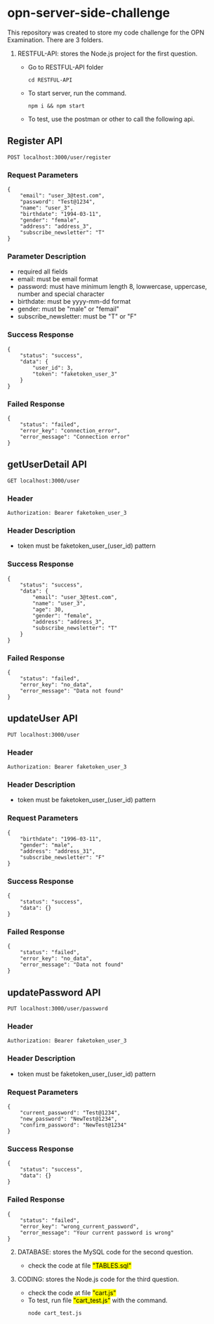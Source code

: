 # opn-server-side-challenge
This repository was created to store my code challenge for the OPN Examination.
There are 3 folders.
1. RESTFUL-API: stores the Node.js project for the first question.
   
    - Go to RESTFUL-API folder
      ```console
      cd RESTFUL-API
      ```
    - To start server, run the command.
      ```console
      npm i && npm start
      ```
    - To test, use the postman or other to call the following api.
## Register API
`POST localhost:3000/user/register`
### Request Parameters
    {
        "email": "user_3@test.com",
        "password": "Test@1234",
        "name": "user_3",
        "birthdate": "1994-03-11",
        "gender": "female",
        "address": "address_3",
        "subscribe_newsletter": "T"
    }
### Parameter Description
- required all fields
- email: must be email format
- password: must have  minimum length 8, lowwercase, uppercase, number and special character
- birthdate: must be yyyy-mm-dd format
- gender: must be "male" or "femail"
- subscribe_newsletter: must be "T" or "F"
### Success Response
    {
        "status": "success",
        "data": {
            "user_id": 3,
            "token": "faketoken_user_3"
        }
    }
### Failed Response
    {
        "status": "failed",
        "error_key": "connection_error",
        "error_message": "Connection error"
    }
## getUserDetail API
`GET localhost:3000/user`
### Header
`Authorization: Bearer faketoken_user_3`
### Header Description
- token must be faketoken_user_(user_id) pattern
### Success Response
    {
        "status": "success",
        "data": {
            "email": "user_3@test.com",
            "name": "user_3",
            "age": 30,
            "gender": "female",
            "address": "address_3",
            "subscribe_newsletter": "T"
        }
    }
### Failed Response
    {
        "status": "failed",
        "error_key": "no_data",
        "error_message": "Data not found"
    }
## updateUser API 
`PUT localhost:3000/user`
### Header
`Authorization: Bearer faketoken_user_3`
### Header Description
- token must be faketoken_user_(user_id) pattern
### Request Parameters
    {
        "birthdate": "1996-03-11",
        "gender": "male",
        "address": "address_31",
        "subscribe_newsletter": "F"
    }
### Success Response
    {
        "status": "success",
        "data": {}
    }
### Failed Response
    {
        "status": "failed",
        "error_key": "no_data",
        "error_message": "Data not found"
    }
## updatePassword API 
`PUT localhost:3000/user/password`
### Header
`Authorization: Bearer faketoken_user_3`
### Header Description
- token must be faketoken_user_(user_id) pattern
### Request Parameters
    {
        "current_password": "Test@1234",
        "new_password": "NewTest@1234",
        "confirm_password": "NewTest@1234"
    }
### Success Response
    {
        "status": "success",
        "data": {}
    }
### Failed Response
    {
        "status": "failed",
        "error_key": "wrong_current_password",
        "error_message": "Your current password is wrong"
    }
    
2. DATABASE: stores the MySQL code for the second question.
    - check the code at file <mark>"TABLES.sql"</mark>

3. CODING: stores the Node.js code for the third question.
    - check the code at file <mark>"cart.js"</mark>
    - To test, run file <mark>"cart_test.js"</mark> with the command.
      ```console
      node cart_test.js
      ```
